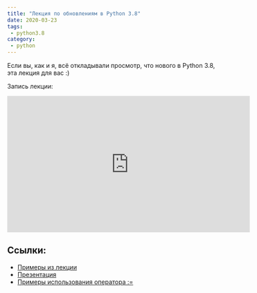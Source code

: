 ```yaml
---
title: "Лекция по обновлениям в Python 3.8"
date: 2020-03-23
tags:
 - python3.8
category:
 - python
---
```


Если вы, как и я, всё откладывали просмотр, что нового в Python 3.8, эта лекция для вас :)

Запись лекции:

<iframe width="560" height="315" src="https://www.youtube.com/embed/videoseries?list=PLah0HUih_ZRlmf6BeA-7Bx-1NvmqnSIOD" frameborder="0" allow="accelerometer; autoplay; encrypted-media; gyroscope; picture-in-picture" allowfullscreen></iframe>

## Ссылки:

* [Примеры из лекции](https://github.com/pyneng/pyneng-bonus-lectures/tree/master/examples/02_python38)
* [Презентация](https://gitpitch.com/natenka/pyneng-slides/bonus-python38#/)
* [Примеры использования оператора :=](https://github.com/vlevieux/Walrus-Operator-Use-Cases)
